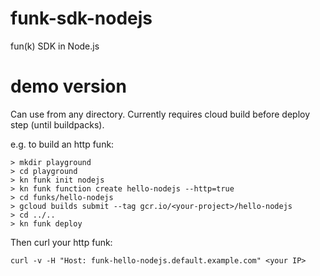 # funk-sdk-nodejs
fun(k) SDK in Node.js

# demo version

Can use from any directory. Currently requires cloud build before deploy step (until buildpacks).

e.g. to build an http funk:

```
> mkdir playground
> cd playground
> kn funk init nodejs
> kn funk function create hello-nodejs --http=true
> cd funks/hello-nodejs
> gcloud builds submit --tag gcr.io/<your-project>/hello-nodejs
> cd ../..
> kn funk deploy
```
Then curl your http funk:
```
curl -v -H "Host: funk-hello-nodejs.default.example.com" <your IP>
```
